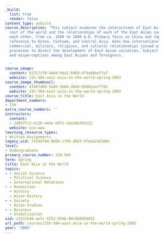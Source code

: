 ```yaml
---
_build:
  list: true
  render: false
content_type: website
course_description: 'This subject examines the interactions of East Asia with the
  rest of the world and the relationships of each of the East Asian countries with
  each other, from ca. 1500 to 2000 A.D. Primary focus on China and Japan, with some
  reference to Korea, Vietnam, and Central Asia. Asks how international diplomatic,
  commercial, military, religious, and cultural relationships joined with internal
  processes to direct the development of East Asian societies. Subject addresses perceptions
  and misperceptions among East Asians and foreigners.

  '
course_image:
  content: 033171f8-4a0d-b8a1-b968-df4a8bbef7e7
  website: 21h-504-east-asia-in-the-world-spring-2003
course_image_thumbnail:
  content: 4f46fd89-5a86-5b64-dbb8-b9d62ea7ff02
  website: 21h-504-east-asia-in-the-world-spring-2003
course_title: East Asia in the World
department_numbers:
- 21H
extra_course_numbers: ''
instructors:
  content:
  - 2d857fc2-6120-445e-b9f2-24a18bf63122
  website: ocw-www
learning_resource_types:
- Written Assignments
legacy_uid: 7454979d-8058-c794-d0d3-97eda2ab30dc
level:
- Undergraduate
primary_course_number: 21H.504
term: Spring
title: East Asia in the World
topics:
- - Social Science
  - Political Science
  - International Relations
- - Humanities
  - History
  - Asian History
- - Society
  - Asian Studies
- - Business
  - Globalization
uid: c5531546-ae7c-4253-959b-08c9b8d56652
url_path: courses/21h-504-east-asia-in-the-world-spring-2003
year: '2003'
---
```

